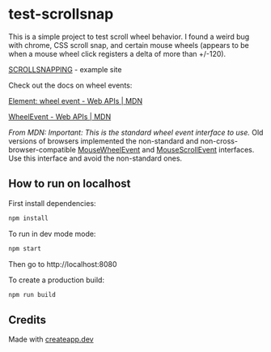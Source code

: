 # test-scrollsnap

This is a simple project to test scroll wheel behavior. I found a weird bug with chrome, CSS scroll snap, and certain mouse wheels (appears to be when a mouse wheel click registers a delta of more than +/-120).

[SCROLLSNAPPING](https://scrollsnap-testing.netlify.app/) - example site

Check out the docs on wheel events:

[Element: wheel event - Web APIs | MDN](https://developer.mozilla.org/en-US/docs/Web/API/Element/wheel_event)

[WheelEvent - Web APIs | MDN](https://developer.mozilla.org/en-US/docs/Web/API/WheelEvent)

*From MDN:* *Important: This is the standard wheel event interface to use.* Old versions of browsers implemented the non-standard and non-cross-browser-compatible  [MouseWheelEvent](https://developer.mozilla.org/en-US/docs/Web/API/MouseWheelEvent)  and  [MouseScrollEvent](https://developer.mozilla.org/en-US/docs/Web/API/MouseScrollEvent)  interfaces. Use this interface and avoid the non-standard ones.


## How to run on localhost

First install dependencies:

```sh
npm install
```

To run in dev mode mode:

```sh
npm start
```

Then go to http://localhost:8080

To create a production build:

```sh
npm run build
```

## Credits

Made with [createapp.dev](https://createapp.dev/)

